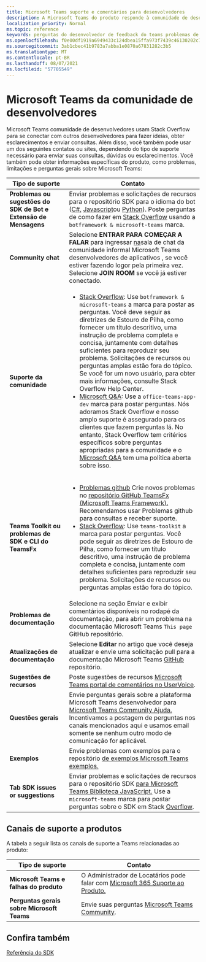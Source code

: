 ```yaml
---
title: Microsoft Teams suporte e comentários para desenvolvedores
description: A Microsoft Teams do produto responde à comunidade de desenvolvedores em vários canais de feedback e suporte.
localization_priority: Normal
ms.topic: reference
keywords: perguntas do desenvolvedor de feedback do teams problemas de suporte de contato solicitação de bugs discussões da comunidade
ms.openlocfilehash: f0e00df1919a6949433c124dbea15ffa973f7439c46130202c7ba7b6bf750aea
ms.sourcegitcommit: 3ab1cbec41b9783a7abba1e0870a67831282c3b5
ms.translationtype: MT
ms.contentlocale: pt-BR
ms.lasthandoff: 08/07/2021
ms.locfileid: "57705549"
---
```

# <a name="microsoft-teams-developer-community-channels"></a>Microsoft Teams da comunidade de desenvolvedores

Microsoft Teams comunidade de desenvolvedores usam Stack Overflow para se conectar com outros desenvolvedores para fazer ideias, obter esclarecimentos e enviar consultas. Além disso, você também pode usar um dos seguintes contatos ou sites, dependendo do tipo de suporte necessário para enviar suas consultas, dúvidas ou esclarecimentos. Você também pode obter informações específicas do produto, como problemas, limitações e perguntas gerais sobre Microsoft Teams:

|            **Tipo de suporte**            |               **Contato**                                                                                  |
|-----------------------------------------------------|---------------------------------------------------------------------------------------------------------------------------------------------------------------------------------------------------------------------------------------------------------------------------------------------------------------------------------------------------------------------------------------------------------------------------------------------------------------------------------------------------|
|         **Problemas ou sugestões do SDK de Bot e Extensão de Mensagens**         | Enviar problemas e solicitações de recursos para o repositório SDK para o idioma do bot ([C#,](https://github.com/Microsoft/botbuilder-dotnet/) [Javascript](https://github.com/Microsoft/botbuilder-js)ou [Python](https://github.com/Microsoft/botbuilder-python)). Poste perguntas de como fazer em [Stack Overflow](https://stackoverflow.com/questions/tagged/botframework%20microsoft-teams) usando a `botframework & microsoft-teams` marca.   |
|         **Community chat**         |  Selecione **ENTRAR PARA COMEÇAR A FALAR** para ingressar [na](https://gitter.im/OfficeDev/MicrosoftTeamsAppDev)sala de chat da comunidade informal Microsoft Teams desenvolvedores de aplicativos , se você estiver fazendo logor pela primeira vez. Selecione **JOIN ROOM** se você já estiver conectado.      |
|            **Suporte da comunidade**             |     <ul><li> [Stack Overflow](https://stackoverflow.com/questions/tagged/microsoft-teams): Use `botframework & microsoft-teams` a marca para postar as perguntas. Você deve seguir as diretrizes de Estouro de Pilha, como fornecer um título descritivo, uma instrução de problema completa e concisa, juntamente com detalhes suficientes para reproduzir seu problema. Solicitações de recursos ou perguntas amplas estão fora do tópico. Se você for um novo usuário, para obter mais informações, consulte Stack Overflow Help Center. </li>                                                                                                                                                                       <li>  [Microsoft Q&A](/answers/topics/office-teams-app-dev.html): Use a `office-teams-app-dev` marca para postar perguntas. Nós adoramos Stack Overflow e nosso amplo suporte é assegurado para os clientes que fazem perguntas lá. No entanto, Stack Overflow tem critérios específicos sobre perguntas apropriadas para a comunidade e o [Microsoft Q&A](/answers/topics/office-teams-app-dev.html) tem uma política aberta sobre isso.  </li> </ul>                                                                                            |
|          **Teams Toolkit ou problemas de SDK e CLI do TeamsFx**           |     <ul><li> [Problemas github](https://github.com/OfficeDev/TeamsFx/issues) Crie novos problemas no [repositório GitHub TeamsFx (Microsoft Teams Framework).](https://github.com/OfficeDev/TeamsFx) Recomendamos usar Problemas github para consultas e receber suporte.                                    <li>  [Stack Overflow](https://stackoverflow.com/questions/tagged/teams-toolkit): Use `teams-toolkit` a marca para postar perguntas. Você pode seguir as diretrizes de Estouro de Pilha, como fornecer um título descritivo, uma instrução de problema completa e concisa, juntamente com detalhes suficientes para reproduzir seu problema. Solicitações de recursos ou perguntas amplas estão fora do tópico. </li> </ul>                                                                                            |
|  **Problemas de documentação**  |        Selecione na seção Enviar e exibir comentários disponíveis no rodapé da documentação, para abrir um problema na documentação Microsoft Teams `This page` GitHub repositório.  [](https://github.com/MicrosoftDocs/msteams-docs/issues)                                                                                                                                                                                            |
|  **Atualizações de documentação**           |     Selecione **Editar** no artigo que você deseja atualizar e envie uma solicitação pull para a documentação Microsoft Teams [GitHub](https://github.com/MicrosoftDocs/msteams-docs) repositório.                                                                                                                                                           |
|       **Sugestões de recursos**       |                                                                                                                                                                      Poste sugestões de recursos [Microsoft Teams portal de comentários no UserVoice](https://microsoftteams.uservoice.com/forums/555103-public-preview/category/182881-developer-platform).                                                                                                                                                                      |
|       **Questões gerais**         |Envie perguntas gerais sobre a plataforma Microsoft Teams desenvolvedor para [Microsoft Teams Community Ajuda.](mailto:microsoftteamsdev@microsoft.com) Incentivamos a postagem de perguntas nos canais mencionados aqui e usamos email somente se nenhum outro modo de comunicação for aplicável.                                                                                                                                                                      |
|        **Exemplos**         | Envie problemas com exemplos para o repositório [de exemplos Microsoft Teams exemplos.](https://github.com/OfficeDev/Microsoft-Teams-Samples)|
|           **Tab SDK issues or suggestions**          |         Enviar problemas e solicitações de recursos para o repositório SDK [para Microsoft Teams Biblioteca JavaScript.](https://github.com/OfficeDev/microsoft-teams-library-js/issues) Use a `microsoft-teams` marca para postar perguntas sobre o SDK em Stack [Overflow](https://stackoverflow.com/questions/tagged/microsoft-teams).                                                                                                                                                                            |

## <a name="product-support-channels"></a>Canais de suporte a produtos
A tabela a seguir lista os canais de suporte a Teams relacionadas ao produto:

|            **Tipo de suporte**            |               **Contato**                                                                                  |
|-----------------------------------------------------|---------------------------------------------------------------------------------------------------------------------------------------------------------------------------------------------------------------------------------------------------------------------------------------------------------------------------------------------------------------------------------------------------------------------------------------------------------------------------------------------------|
|         **Microsoft Teams e falhas do produto**          | O Administrador de Locatários pode falar com [Microsoft 365 Suporte ao Produto.](/microsoft-365/admin/contact-support-for-business-products)                                                            |
|        **Perguntas gerais sobre Microsoft Teams**        |  Envie suas perguntas [Microsoft Teams Community](https://answers.microsoft.com/en-us/msteams/forum).               |                                                           

## <a name="see-also"></a>Confira também

[Referência do SDK](/javascript/api/overview/msteams-client?view=msteams-client-js-latest&preserve-view=true)
